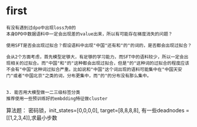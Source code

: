 # first
    有没有遇到过dpo中出现loss为0的
    本身DPO中数据语料中一定会出现差的value出来，所以有可能存在梯度消失的问题？
    
    使用SFT是否会出现过拟合？假设语料中出现"中国"还有和"的"的词的，是否都会出现过拟合？
    
    会从2个方面考虑，首先模型足够大，有足够的学习能力，而SFT中的语料较少，所以一定会出现相关的过拟合。而"中国"和"的"这种都会出现过拟合，但是"的"这种词的过拟合的程度应该不会有"中国"这种词过拟合严重。比如说和"中国"这个词出现的语料可能集中在"中国天安门"或者"中国北京"之类的词，分布更集中，而"的"的分布没有那么集中。


    3. 能否用大模型做一二三级标签分类
    推荐使用一些预训练好的embdding特征做cluster


算法题：
    密码锁，init_states=[0,0,0,0], target=[8,8,8,8], 有一些deadnodes = [[1,2,3,4]],求最小步数
